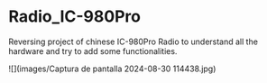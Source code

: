 # Radio_IC-980Pro
Reversing project of chinese IC-980Pro Radio to understand all the hardware and try to add some functionalities.

![](images/Captura de pantalla 2024-08-30 114438.jpg)
